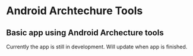 # Android Archtechure Tools

## Basic app using Android Archecture tools

Currently the app is still in development. Will update when app is finished.
